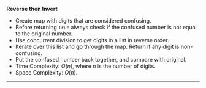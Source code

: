 **Reverse then Invert**
- Create map with digits that are considered confusing. 
- Before returning `True` always check if the confused number is not equal to the original number. 
- Use concurrent division to get digits in a list in reverse order. 
- Iterate over this list and go through the map. Return if any digit is non-confusing. 
- Put the confused number back together, and compare with original. 
- Time Complexity: $O(n)$, where $n$ is the number of digits. 
- Space Complexity: $O(n)$. 

---

